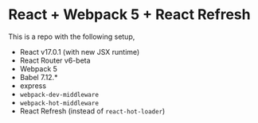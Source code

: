 # React + Webpack 5 + React Refresh

This is a repo with the following setup,

- React v17.0.1 (with new JSX runtime)
- React Router v6-beta
- Webpack 5
- Babel 7.12.*
- express
- `webpack-dev-middleware`
- `webpack-hot-middleware`
- React Refresh (instead of `react-hot-loader`)
